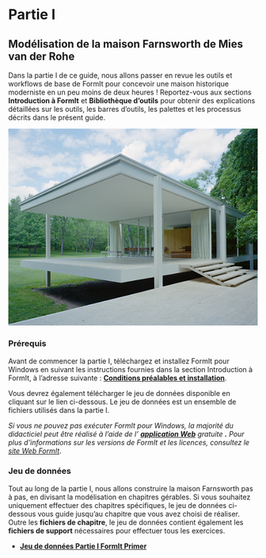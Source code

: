 # Partie I

## Modélisation de la maison Farnsworth de Mies van der Rohe

Dans la partie I de ce guide, nous allons passer en revue les outils et workflows de base de FormIt pour concevoir une maison historique moderniste en un peu moins de deux heures ! Reportez-vous aux sections **Introduction à FormIt** et **Bibliothèque d’outils** pour obtenir des explications détaillées sur les outils, les barres d’outils, les palettes et les processus décrits dans le présent guide.

![Maison Farnsworth](../../.gitbook/assets/49e004f3-d500-4890-9188-e8a87c1e396a-2.png)

### Prérequis

Avant de commencer la partie I, téléchargez et installez FormIt pour Windows en suivant les instructions fournies dans la section Introduction à FormIt, à l’adresse suivante : [**Conditions préalables et installation**](../../formit-introduction/prerequisites-and-installation.md).

Vous devrez également télécharger le jeu de données disponible en cliquant sur le lien ci-dessous. Le jeu de données est un ensemble de fichiers utilisés dans la partie I.

_Si vous ne pouvez pas exécuter FormIt pour Windows, la majorité du didacticiel peut être réalisé à l’aide de l’_ [_**application Web**_](https://formit.autodesk.com/app) _gratuite **.** Pour plus d’informations sur les versions de FormIt et les licences, consultez le_ [_site Web FormIt_](https://formit.autodesk.com).

### Jeu de données

Tout au long de la partie I, nous allons construire la maison Farnsworth pas à pas, en divisant la modélisation en chapitres gérables. Si vous souhaitez uniquement effectuer des chapitres spécifiques, le jeu de données ci-dessous vous guide jusqu’au chapitre que vous avez choisi de réaliser. Outre les **fichiers de chapitre**, le jeu de données contient également les **fichiers de support** nécessaires pour effectuer tous les exercices.

* [**Jeu de données Partie I FormIt Primer**](https://formit-help.s3.amazonaws.com/FormIt+Primer+Part+1+Datasets.zip)
